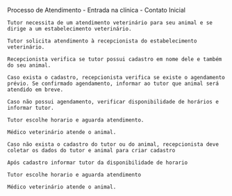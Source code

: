 
Processo de Atendimento - Entrada na clínica - Contato Inicial


	Tutor necessita de um atendimento veterinário para seu animal e se dirige a um estabelecimento veterinário.

	Tutor solicita atendimento à recepcionista do estabelecimento veterinário.

	Recepcionista verifica se tutor possui cadastro em nome dele e também do seu animal.

	Caso exista o cadastro, recepcionista verifica se existe o agendamento prévio. Se confirmado agendamento, informar ao tutor que animal será 	atendido em breve.

	Caso não possui agendamento, verificar disponibilidade de horários e informar tutor. 

	Tutor escolhe horario e aguarda atendimento.

	Médico veterinário atende o animal.

	Caso não exista o cadastro do tutor ou do animal, recepcionista deve coletar os dados do tutor e animal para criar cadastro

	Após cadastro informar tutor da disponibilidade de horario

	Tutor escolhe horario e aguarda atendimento

	Médico veterinário atende o animal.
